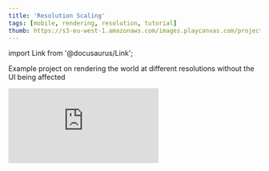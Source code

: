 ```yaml
---
title: 'Resolution Scaling'
tags: [mobile, rendering, resolution, tutorial]
thumb: https://s3-eu-west-1.amazonaws.com/images.playcanvas.com/projects/12/708300/702D33-image-75.jpg
---
```


import Link from '@docusaurus/Link';

Example project on rendering the world at different resolutions without the UI being affected

<div className="iframe-container">
    <iframe loading="lazy" src="https://playcanv.as/p/qx7PyE7q/" title="Resolution Scaling" webkitallowfullscreen="true" mozallowfullscreen="true" allow="autoplay" allowfullscreen="true" allowvr="" scrolling="no" frameborder="0" />
</div>

<Link to='https://playcanvas.com/editor/project/708300/'>Open Project ↗</Link>
